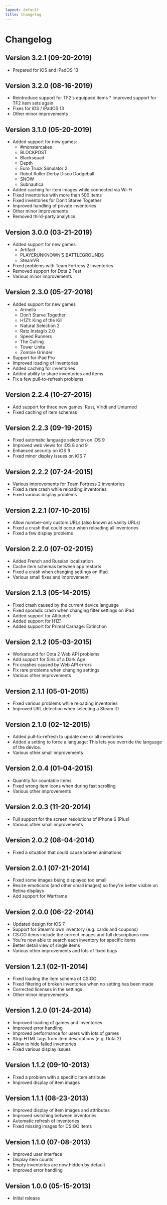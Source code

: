 ```yaml
---
layout: default
title: Changelog
---
```

Changelog
=========

## Version 3.2.1 (09-20-2019)

 * Prepared for iOS and iPadOS 13

## Version 3.2.0 (08-16-2019)

 * Reintroduce support for TF2‘s equipped items
 * Improved support for TF2 item sets again
 * Fixes for iOS / iPadOS 13
 * Other minor improvements

## Version 3.1.0 (05-20-2019)

 * Added support for new games:
   * #monstercakes
   * BLOCKPOST
   * Blacksquad
   * Depth
   * Euro Truck Simulator 2
   * Robot Roller Derby Disco Dodgeball
   * SNOW
   * Subnautica
 * Added caching for item images while connected via Wi-Fi
 * Fixed inventories with more than 500 items
 * Fixed inventories for Don‘t Starve Together
 * Improved handling of private inventories
 * Other minor improvements
 * Removed third-party analytics

## Version 3.0.0 (03-21-2019)

 * Added support for new games
   * Artifact
   * PLAYERUNKNOWN‘S BATTLEGROUNDS
   * SteamVR
 * Fixed problems with Team Fortress 2 inventories
 * Removed support for Dota 2 Test
 * Various minor improvements

## Version 2.3.0 (05-27-2016)

 * Added support for new games
   * Armello
   * Don’t Starve Together
   * H1Z1: King of the Kill
   * Natural Selection 2
   * Ratz Instagib 2.0
   * Speed Runners
   * The Culling
   * Tower Unite
   * Zombie Grinder
 * Support for iPad Pro
 * Improved loading of inventories
 * Added caching for inventories
 * Added ability to share inventories and items
 * Fix a few pull-to-refresh problems

## Version 2.2.4 (10-27-2015)

 * Add support for three new games: Rust, Viridi and Unturned
 * Fixed caching of item schemas

## Version 2.2.3 (09-19-2015)

 * Fixed automatic language selection on iOS 9
 * Improved web views for iOS 8 and 9
 * Enhanced security on iOS 9
 * Fixed minor display issues on iOS 7

## Version 2.2.2 (07-24-2015)

 * Various improvements for Team Fortress 2 inventories
 * Fixed a rare crash while reloading inventories
 * Fixed various display problems

## Version 2.2.1 (07-10-2015)

 * Allow number-only custom URLs (also known as vanity URLs)
 * Fixed a crash that could occur when reloading all inventories
 * Fixed a few display problems

## Version 2.2.0 (07-02-2015)

 * Added French and Russian localization
 * Cache item schemas between app restarts
 * Fixed a crash when changing settings on iPad
 * Various small fixes and improvement

## Version 2.1.3 (05-14-2015)

 * Fixed crash caused by the current device language
 * Fixed sporadic crash when changing filter settings on iPad
 * Added support for Altitude0
 * Added support for H1Z1
 * Added support for Primal Carnage: Extinction

## Version 2.1.2 (05-03-2015)

 * Workaround for Dota 2 Web API problems
 * Add support for Sins of a Dark Age
 * Fix crashes caused by Web API errors
 * Fix rare problems when changing settings
 * Various other improvements

## Version 2.1.1 (05-01-2015)

 * Fixed various problems while reloading inventories
 * Improved URL detection when selecting a Steam ID

## Version 2.1.0 (02-12-2015)

 * Added pull-to-refresh to update one or all inventories
 * Added a setting to force a language: This lets you override the language of the device.
 * Various other small improvements

## Version 2.0.4 (01-04-2015)

 * Quantity for countable items
 * Fixed wrong item icons when during fast scrolling
 * Various other improvements

## Version 2.0.3 (11-20-2014)

 * Full support for the screen resolutions of iPhone 6 (Plus)
 * Various other small improvements

## Version 2.0.2 (08-04-2014)

  * Fixed a situation that could cause broken animations

## Version 2.0.1 (07-21-2014)

  * Fixed some images being displayed too small
  * Resize emoticons (and other small images) so they're better visible on
    Retina displays
  * Add support for Warframe

## Version 2.0.0 (06-22-2014)

 * Updated design for iOS 7
 * Support for Steam's own inventory (e.g. cards and coupons)
 * CS:GO items include the correct images and full descriptions now
 * You're now able to search each inventory for specific items
 * Better detail view of single items
 * Various other improvements and lots of fixed bugs

## Version 1.2.1 (02-11-2014)

 * Fixed loading the item schema of CS:GO
 * Fixed filtering of broken inventories when no setting has been made
 * Corrected licenses in the settings
 * Other minor improvements

## Version 1.2.0 (01-24-2014)

 * Improved loading of games and inventories
 * Improved error handling
 * Improved performance for users with lots of games
 * Strip HTML tags from item descriptions (e.g. Dota 2)
 * Allow to hide failed inventories
 * Fixed various display issues

## Version 1.1.2 (09-10-2013)

 * Fixed a problem with a specific item attribute
 * Improved display of item images

## Version 1.1.1 (08-23-2013)

 * Improved display of item images and attributes
 * Improved switching between inventories
 * Automatic refresh of inventories
 * Fixed missing images for CS:GO items

## Version 1.1.0 (07-08-2013)

 * Improved user interface
 * Display item counts
 * Empty inventories are now hidden by default
 * Improved error handling

## Version 1.0.0 (05-15-2013)

 * Initial release
